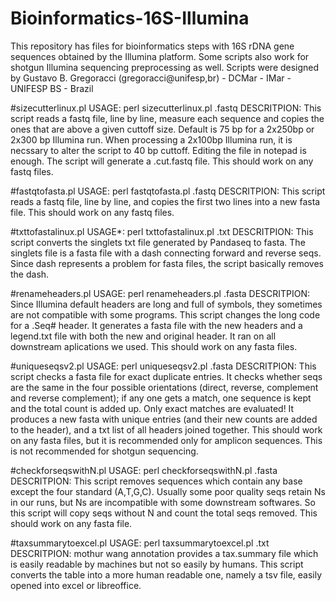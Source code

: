 # Bioinformatics-16S-Illumina
This repository has files for bioinformatics steps with 16S rDNA gene sequences obtained by the Illumina platform. Some scripts also work for shotgun Illumina sequencing preprocessing as well. Scripts were designed by Gustavo B. Gregoracci (gregoracci@unifesp,br) - DCMar - IMar - UNIFESP BS - Brazil

#sizecutterlinux.pl
  USAGE: perl sizecutterlinux.pl <filename>.fastq
  DESCRITPION: This script reads a fastq file, line by line, measure each sequence and copies the ones that are above a given cuttoff size. Default is 75 bp for a 2x250bp or 2x300 bp Illumina run. When processing a 2x100bp Illumina run, it is necssary to alter the script to 40 bp cuttoff. Editing the file in notepad is enough. The script will generate a .cut.fastq file. This should work on any fastq files.
  
#fastqtofasta.pl
  USAGE: perl fastqtofasta.pl <filename>.fastq
  DESCRITPION: This script reads a fastq file, line by line, and copies the first two lines into a new fasta file. This should work on any fastq files. 
 
#txttofastalinux.pl
  USAGE*: perl txttofastalinux.pl <filename>.txt
  DESCRITPION: This script converts the singlets txt file generated by Pandaseq to fasta. The singlets file is a fasta file with a dash connecting forward and reverse seqs. Since dash represents a problem for fasta files, the script basically removes the dash.
  
#renameheaders.pl
  USAGE: perl renameheaders.pl <filename>.fasta
  DESCRITPION: Since Illumina default headers are long and full of symbols, they sometimes are not compatible with some programs. This script changes the long code for a <Filename>.Seq# header. It generates a fasta file with the new headers and a legend.txt file with both the new and original header. It ran on all downstream aplications we used. This should work on any fasta files.
  
#uniqueseqsv2.pl
  USAGE: perl uniqueseqsv2.pl <filename>.fasta
  DESCRITPION: This script checks a fasta file for exact duplicate entries. It checks whether seqs are the same in the four possible orientations (direct, reverse, complement and reverse complement); if any one gets a match, one sequence is kept and the total count is added up. Only exact matches are evaluated! It produces a new fasta with unique entries (and their new counts are added to the header), and a txt list of all headers joined together. This should work on any fasta files, but it is recommended only for amplicon sequences. This is not recommended for shotgun sequencing.
  
#checkforseqswithN.pl
  USAGE: perl checkforseqswithN.pl <filename>.fasta
  DESCRITPION: This script removes sequences which contain any base except the four standard (A,T,G,C). Usually some poor quality seqs retain Ns in our runs, but Ns are incompatible with some downstream softwares. So this script will copy seqs without N and count the total seqs removed. This should work on any fasta file.
  
#taxsummarytoexcel.pl 
  USAGE: perl taxsummarytoexcel.pl <filename>.txt
  DESCRITPION: mothur wang annotation provides a tax.summary file which is easily readable by machines but not so easily by humans. This script converts the table into a more human readable one, namely a tsv file, easily opened into excel or libreoffice.
